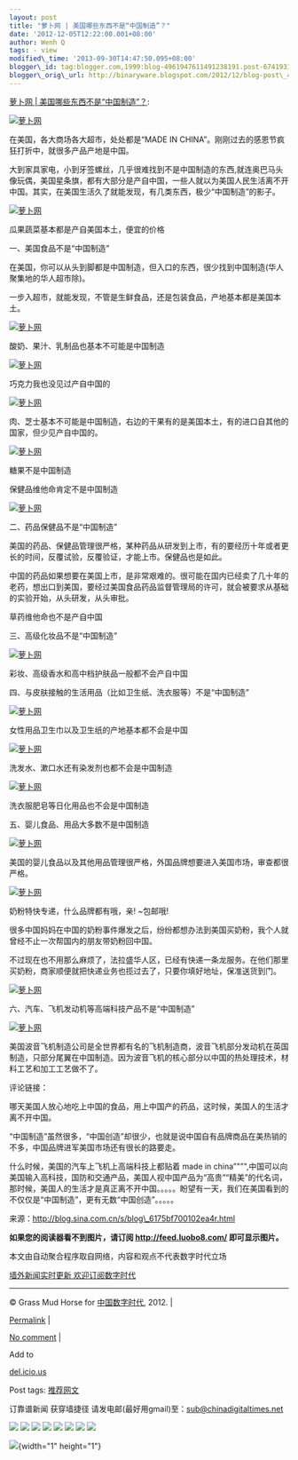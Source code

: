 ```yaml
--- 
layout: post 
title: "萝卜网 | 美国哪些东西不是“中国制造”？" 
date: '2012-12-05T12:22:00.001+08:00' 
author: Wenh Q
tags: - view
modified\_time: '2013-09-30T14:47:50.095+08:00' 
blogger\_id: tag:blogger.com,1999:blog-4961947611491238191.post-6741931602015309767
blogger\_orig\_url: http://binaryware.blogspot.com/2012/12/blog-post\_4.html
--- 
```

[萝卜网 |
美国哪些东西不是“中国制造”？](http://feedproxy.google.com/~r/chinagfwblog/~3/aQU3W--XbrY/):



[![萝卜网](http://hu.luo.bo/files/2012/12/04/24642646d84eca91951b0d6879de383d.jpg "萝卜网")](http://hu.luo.bo/files/2012/12/04/24642646d84eca91951b0d6879de383d.jpg "萝卜网")

在美国，各大商场各大超市，处处都是“MADE IN
CHINA”。刚刚过去的感恩节疯狂打折中，就很多产品产地是中国。

大到家具家电，小到牙签螺丝，几乎很难找到不是中国制造的东西,就连奥巴马头像玩偶，美国星条旗，都有大部分是产自中国，一些人就以为美国人民生活离不开中国。其实，在美国生活久了就能发现，有几类东西，极少“中国制造”的影子。

[![萝卜网](http://hu.luo.bo/files/2012/12/04/f7670856940091eb3886230e56283832.jpg "萝卜网")](http://hu.luo.bo/files/2012/12/04/f7670856940091eb3886230e56283832.jpg "萝卜网")

瓜果蔬菜基本都是产自美国本土，便宜的价格

一、美国食品不是“中国制造”

在美国，你可以从头到脚都是中国制造，但入口的东西，很少找到中国制造(华人聚集地的华人超市除)。

一步入超市，就能发现，不管是生鲜食品，还是包装食品，产地基本都是美国本土。

[![萝卜网](http://hu.luo.bo/files/2012/12/04/c60bfe766835de6d828722f2ad6252f1.jpg "萝卜网")](http://hu.luo.bo/files/2012/12/04/c60bfe766835de6d828722f2ad6252f1.jpg "萝卜网")

酸奶、果汁、乳制品也基本不可能是中国制造

[![萝卜网](http://hu.luo.bo/files/2012/12/04/0c16cf0e5482a7b1501677c3e5f34659.jpg "萝卜网")](http://hu.luo.bo/files/2012/12/04/0c16cf0e5482a7b1501677c3e5f34659.jpg "萝卜网")

巧克力我也没见过产自中国的

[![萝卜网](http://hu.luo.bo/files/2012/12/04/a6064af6b330a49f86e41922464eda9f.jpg "萝卜网")](http://hu.luo.bo/files/2012/12/04/a6064af6b330a49f86e41922464eda9f.jpg "萝卜网")

肉、芝士基本不可能是中国制造，右边的干果有的是美国本土，有的进口自其他的国家，但少见产自中国的。

[![萝卜网](http://hu.luo.bo/files/2012/12/04/a264bb49be6e8a0987141fb97aa8d0dc.jpg "萝卜网")](http://hu.luo.bo/files/2012/12/04/a264bb49be6e8a0987141fb97aa8d0dc.jpg "萝卜网")

糖果不是中国制造

保健品维他命肯定不是中国制造

[![萝卜网](http://hu.luo.bo/files/2012/12/04/36619fa44ca93cb412379ab769f7f2e3.jpg "萝卜网")](http://hu.luo.bo/files/2012/12/04/36619fa44ca93cb412379ab769f7f2e3.jpg "萝卜网")

二、药品保健品不是“中国制造”

美国的药品、保健品管理很严格，某种药品从研发到上市，有的要经历十年或者更长的时间，反覆试验，反覆验证，才能上市。保健品也是如此。

中国的药品如果想要在美国上市，是非常艰难的。很可能在国内已经卖了几十年的老药，想出口到美国，要经过美国食品药品监督管理局的许可，就会被要求从基础的实验开始，从头研发，从头审批。

草药维他命也不是产自中国

三、高级化妆品不是“中国制造”

[![萝卜网](http://hu.luo.bo/files/2012/12/04/f6d33975b99f9eaa682abdcb8d00aa8d.jpg "萝卜网")](http://hu.luo.bo/files/2012/12/04/f6d33975b99f9eaa682abdcb8d00aa8d.jpg "萝卜网")

彩妆、高级香水和高中档护肤品一般都不会产自中国

四、与皮肤接触的生活用品（比如卫生纸、洗衣服等）不是“中国制造”

[![萝卜网](http://hu.luo.bo/files/2012/12/04/5462ab992e740c9c7183ce4d6e7b01dc.jpg "萝卜网")](http://hu.luo.bo/files/2012/12/04/5462ab992e740c9c7183ce4d6e7b01dc.jpg "萝卜网")

女性用品卫生巾以及卫生纸的产地基本都不会是中国

[![萝卜网](http://hu.luo.bo/files/2012/12/04/b642bcc72922a6ddf4dca5f43d1e05b4.jpg "萝卜网")](http://hu.luo.bo/files/2012/12/04/b642bcc72922a6ddf4dca5f43d1e05b4.jpg "萝卜网")

洗发水、漱口水还有染发剂也都不会是中国制造

[![萝卜网](http://hu.luo.bo/files/2012/12/04/ba2a1e5ce17d16012f6b32678d5c3632.jpg "萝卜网")](http://hu.luo.bo/files/2012/12/04/ba2a1e5ce17d16012f6b32678d5c3632.jpg "萝卜网")

洗衣服肥皂等日化用品也不会是中国制造

五、婴儿食品、用品大多数不是中国制造

[![萝卜网](http://hu.luo.bo/files/2012/12/04/3be24361fbcd0c88c88ff8f4ec900b62.jpg "萝卜网")](http://hu.luo.bo/files/2012/12/04/3be24361fbcd0c88c88ff8f4ec900b62.jpg "萝卜网")

美国的婴儿食品以及其他用品管理很严格，外国品牌想要进入美国市场，审查都很严格。

[![萝卜网](http://hu.luo.bo/files/2012/12/04/3a0248a36f5e8b592f193c77d4784fa8.jpg "萝卜网")](http://hu.luo.bo/files/2012/12/04/3a0248a36f5e8b592f193c77d4784fa8.jpg "萝卜网")

奶粉特快专递，什么品牌都有哦，亲!
~包邮哦!

很多中国妈妈在中国的奶粉事件爆发之后，纷纷都想办法到美国买奶粉，我个人就曾经不止一次帮国内的朋友带奶粉回中国。

不过现在也不用那么麻烦了，法拉盛华人区，已经有快递一条龙服务。在他们那里买奶粉，商家顺便就把快递业务也揽过去了，只要你填好地址，保准送货到门。

[![萝卜网](http://hu.luo.bo/files/2012/12/04/a21a447122fd9ec04b843249f8080062.jpg "萝卜网")](http://hu.luo.bo/files/2012/12/04/a21a447122fd9ec04b843249f8080062.jpg "萝卜网")

六、汽车、飞机发动机等高端科技产品不是“中国制造”

[![萝卜网](http://hu.luo.bo/files/2012/12/04/a57685da5706f2906cc44a110cd78ce1.jpg "萝卜网")](http://hu.luo.bo/files/2012/12/04/a57685da5706f2906cc44a110cd78ce1.jpg "萝卜网")

美国波音飞机制造公司是全世界都有名的飞机制造商，波音飞机部分发动机在英国制造，只部分尾翼在中国制造。因为波音飞机的核心部分以中国的热处理技术，材料工艺和加工工艺做不了。

评论链接：

哪天美国人放心地吃上中国的食品，用上中国产的药品，这时候，美国人的生活才离不开中国。

“中国制造”虽然很多，“中国创造”却很少，也就是说中国自有品牌商品在美热销的不多，中国品牌进军美国市场还有很长的路要走。

什么时候，美国的汽车上飞机上高端科技上都贴着 made in
china”"”",中国可以向美国输入高科技，国防和交通产品，美国人视中国产品为“高贵”“精美”的代名词，那时候，美国人的生活才是真正离不开中国。。。。。盼望有一天，我们在美国看到的不仅仅是“中国制造”，更有无数“中国创造”。。。。。

来源：http://blog.sina.com.cn/s/blog\_6175bf700102ea4r.html

**如果您的阅读器看不到图片，请订阅 <http://feed.luobo8.com/>
即可显示图片。**

本文由自动聚合程序取自网络，内容和观点不代表数字时代立场



[墙外新闻实时更新 欢迎订阅数字时代](http://eepurl.com/mstlf)


















------------------------------------------------------------------------

© Grass Mud Horse for [中国数字时代](https://mycdtweb.info/chinese),
2012. |

[Permalink](https://mycdtweb.info/chinese/2012/12/%e8%90%9d%e5%8d%9c%e7%bd%91-%e7%be%8e%e5%9b%bd%e5%93%aa%e4%ba%9b%e4%b8%9c%e8%a5%bf%e4%b8%8d%e6%98%af%e4%b8%ad%e5%9b%bd%e5%88%b6%e9%80%a0%ef%bc%9f/)
|

[No
comment](https://mycdtweb.info/chinese/2012/12/%e8%90%9d%e5%8d%9c%e7%bd%91-%e7%be%8e%e5%9b%bd%e5%93%aa%e4%ba%9b%e4%b8%9c%e8%a5%bf%e4%b8%8d%e6%98%af%e4%b8%ad%e5%9b%bd%e5%88%b6%e9%80%a0%ef%bc%9f/#comments)
|

Add to

[del.icio.us](http://del.icio.us/post?url=https://mycdtweb.info/chinese/2012/12/%e8%90%9d%e5%8d%9c%e7%bd%91-%e7%be%8e%e5%9b%bd%e5%93%aa%e4%ba%9b%e4%b8%9c%e8%a5%bf%e4%b8%8d%e6%98%af%e4%b8%ad%e5%9b%bd%e5%88%b6%e9%80%a0%ef%bc%9f/&title=%E8%90%9D%E5%8D%9C%E7%BD%91%20%7C%20%E7%BE%8E%E5%9B%BD%E5%93%AA%E4%BA%9B%E4%B8%9C%E8%A5%BF%E4%B8%8D%E6%98%AF%E2%80%9C%E4%B8%AD%E5%9B%BD%E5%88%B6%E9%80%A0%E2%80%9D%EF%BC%9F)





Post tags:
[推荐网文](https://mycdtweb.info/chinese/tag/%e6%8e%a8%e8%8d%90%e7%bd%91%e6%96%87/?category=10466)



订靠谱新闻 获穿墙捷径
请发电邮(最好用gmail)至：sub@chinadigitaltimes.net







<div>

[![](http://feeds.feedburner.com/~ff/chinagfwblog?d=yIl2AUoC8zA)](http://feeds.feedburner.com/~ff/chinagfwblog?a=aQU3W--XbrY:MTuEjWWCyDE:yIl2AUoC8zA)
[![](http://feeds.feedburner.com/~ff/chinagfwblog?i=aQU3W--XbrY:MTuEjWWCyDE:-BTjWOF_DHI)](http://feeds.feedburner.com/~ff/chinagfwblog?a=aQU3W--XbrY:MTuEjWWCyDE:-BTjWOF_DHI)
[![](http://feeds.feedburner.com/~ff/chinagfwblog?i=aQU3W--XbrY:MTuEjWWCyDE:F7zBnMyn0Lo)](http://feeds.feedburner.com/~ff/chinagfwblog?a=aQU3W--XbrY:MTuEjWWCyDE:F7zBnMyn0Lo)
[![](http://feeds.feedburner.com/~ff/chinagfwblog?i=aQU3W--XbrY:MTuEjWWCyDE:V_sGLiPBpWU)](http://feeds.feedburner.com/~ff/chinagfwblog?a=aQU3W--XbrY:MTuEjWWCyDE:V_sGLiPBpWU)
[![](http://feeds.feedburner.com/~ff/chinagfwblog?d=qj6IDK7rITs)](http://feeds.feedburner.com/~ff/chinagfwblog?a=aQU3W--XbrY:MTuEjWWCyDE:qj6IDK7rITs)
[![](http://feeds.feedburner.com/~ff/chinagfwblog?d=l6gmwiTKsz0)](http://feeds.feedburner.com/~ff/chinagfwblog?a=aQU3W--XbrY:MTuEjWWCyDE:l6gmwiTKsz0)
[![](http://feeds.feedburner.com/~ff/chinagfwblog?i=aQU3W--XbrY:MTuEjWWCyDE:gIN9vFwOqvQ)](http://feeds.feedburner.com/~ff/chinagfwblog?a=aQU3W--XbrY:MTuEjWWCyDE:gIN9vFwOqvQ)
[![](http://feeds.feedburner.com/~ff/chinagfwblog?d=TzevzKxY174)](http://feeds.feedburner.com/~ff/chinagfwblog?a=aQU3W--XbrY:MTuEjWWCyDE:TzevzKxY174)

</div>

![](http://feeds.feedburner.com/~r/chinagfwblog/~4/aQU3W--XbrY){width="1"
height="1"}
